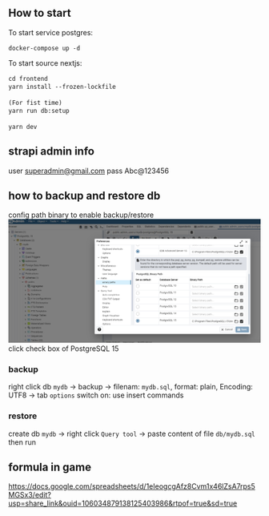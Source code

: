 ## How to start
To start service postgres:
```
docker-compose up -d
```

To start source nextjs:
```
cd frontend
yarn install --frozen-lockfile

(For fist time)
yarn run db:setup

yarn dev
```
## strapi admin info
user superadmin@gmail.com
pass Abc@123456

## how to backup and restore db
config path binary to enable backup/restore
![Alt text](Preferences.PNG "Optional title")
click check box of PostgreSQL 15
### backup
right click db `mydb` -> backup -> filenam: `mydb.sql`, format: plain, Encoding: UTF8 -> tab `options` switch on: use insert commands

### restore
create db `mydb` -> right click `Query tool` -> paste content of file `db/mydb.sql` then run

## formula in game
https://docs.google.com/spreadsheets/d/1eIeogcgAfz8Cvm1x46lZsA7rps5MGSx3/edit?usp=share_link&ouid=106034879138125403986&rtpof=true&sd=true